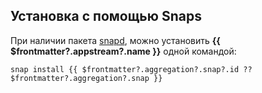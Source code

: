 ## Установка с помощью Snaps <Badge v-if="$frontmatter?.aggregation?.snap?.build === 'unoffical'" type="danger" text="Неофициальная сборка" />

При наличии пакета [snapd](/snap), можно установить **{{ $frontmatter?.appstream?.name }}** одной командой:

```shell-vue
snap install {{ $frontmatter?.aggregation?.snap?.id ?? $frontmatter?.aggregation?.snap }}
```

<!--@include: @apps/_parts/install/software-snap.md-->
